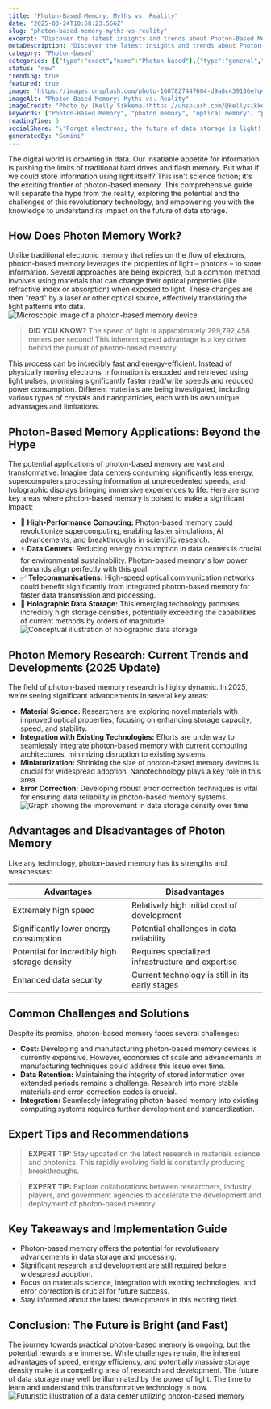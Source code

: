 ```yaml
---
title: "Photon-Based Memory: Myths vs. Reality"
date: "2025-03-24T10:58:23.566Z"
slug: "photon-based-memory-myths-vs-reality"
excerpt: "Discover the latest insights and trends about Photon-Based Memory. This comprehensive guide covers everything you need to know about Photon-Based Memory in 2025."
metaDescription: "Discover the latest insights and trends about Photon-Based Memory. This comprehensive guide covers everything you need to know about Photon-Based Memory in..."
category: "Photon-based"
categories: [{"type":"exact","name":"Photon-based"},{"type":"general","name":"Technology"},{"type":"medium","name":"Quantum Computing"},{"type":"specific","name":"Optical Memory"},{"type":"niche","name":"Integrated Photonics"}]
status: "new"
trending: true
featured: true
image: "https://images.unsplash.com/photo-1607827447604-d9a8c439186e?q=85&w=1200&fit=max&fm=webp&auto=compress"
imageAlt: "Photon-Based Memory: Myths vs. Reality"
imageCredit: "Photo by [Kelly Sikkema](https://unsplash.com/@kellysikkema) on Unsplash"
keywords: ["Photon-Based Memory", "photon memory", "optical memory", "photonics memory technology", "future of data storage", "photon based memory applications", "how does photon memory work", "buy photon memory", "photon memory research", "advantages of photon memory"]
readingTime: 5
socialShare: "\"Forget electrons, the future of data storage is light! Photon-based memory promises speeds and energy efficiency that will redefine computing as we know it.\""
generatedBy: "Gemini"
---
```




The digital world is drowning in data.  Our insatiable appetite for information is pushing the limits of traditional hard drives and flash memory.  But what if we could store information using light itself?  This isn't science fiction; it's the exciting frontier of photon-based memory.  This comprehensive guide will separate the hype from the reality, exploring the potential and the challenges of this revolutionary technology, and empowering you with the knowledge to understand its impact on the future of data storage.

## How Does Photon Memory Work?

Unlike traditional electronic memory that relies on the flow of electrons, photon-based memory leverages the properties of light – photons – to store information.  Several approaches are being explored, but a common method involves using materials that can change their optical properties (like refractive index or absorption) when exposed to light.  These changes are then "read" by a laser or other optical source, effectively translating the light patterns into data. ![Microscopic image of a photon-based memory device](https://images.unsplash.com/photo-1607827448299-a099b845f076?q=85&w=1200&fit=max&fm=webp&auto=compress)

> **DID YOU KNOW?**  The speed of light is approximately 299,792,458 meters per second!  This inherent speed advantage is a key driver behind the pursuit of photon-based memory.

This process can be incredibly fast and energy-efficient.  Instead of physically moving electrons, information is encoded and retrieved using light pulses, promising significantly faster read/write speeds and reduced power consumption.  Different materials are being investigated, including various types of crystals and nanoparticles, each with its own unique advantages and limitations.

## Photon-Based Memory Applications: Beyond the Hype

The potential applications of photon-based memory are vast and transformative.  Imagine data centers consuming significantly less energy, supercomputers processing information at unprecedented speeds, and holographic displays bringing immersive experiences to life.  Here are some key areas where photon-based memory is poised to make a significant impact:

* 🔑 **High-Performance Computing:**  Photon-based memory could revolutionize supercomputing, enabling faster simulations, AI advancements, and breakthroughs in scientific research.
* ⚡ **Data Centers:**  Reducing energy consumption in data centers is crucial for environmental sustainability.  Photon-based memory's low power demands align perfectly with this goal.
* ✅ **Telecommunications:**  High-speed optical communication networks could benefit significantly from integrated photon-based memory for faster data transmission and processing.
* 💾 **Holographic Data Storage:**  This emerging technology promises incredibly high storage densities, potentially exceeding the capabilities of current methods by orders of magnitude. ![Conceptual illustration of holographic data storage](https://images.unsplash.com/photo-1607827447604-d9a8c439186e?q=85&w=1200&fit=max&fm=webp&auto=compress)

## Photon Memory Research: Current Trends and Developments (2025 Update)

The field of photon-based memory research is highly dynamic. In 2025, we're seeing significant advancements in several key areas:

* **Material Science:**  Researchers are exploring novel materials with improved optical properties, focusing on enhancing storage capacity, speed, and stability.
* **Integration with Existing Technologies:**  Efforts are underway to seamlessly integrate photon-based memory with current computing architectures, minimizing disruption to existing systems.
* **Miniaturization:**  Shrinking the size of photon-based memory devices is crucial for widespread adoption.  Nanotechnology plays a key role in this area.
* **Error Correction:**  Developing robust error correction techniques is vital for ensuring data reliability in photon-based memory systems. ![Graph showing the improvement in data storage density over time](https://images.unsplash.com/photo-1598146621261-7cdbb2b30d4b?q=85&w=1200&fit=max&fm=webp&auto=compress)

## Advantages and Disadvantages of Photon Memory

Like any technology, photon-based memory has its strengths and weaknesses:

| Advantages                               | Disadvantages                                   |
|-------------------------------------------|-----------------------------------------------|
| Extremely high speed                       | Relatively high initial cost of development     |
| Significantly lower energy consumption      | Potential challenges in data reliability        |
| Potential for incredibly high storage density | Requires specialized infrastructure and expertise |
| Enhanced data security                     | Current technology is still in its early stages   |

## Common Challenges and Solutions

Despite its promise, photon-based memory faces several challenges:

* **Cost:**  Developing and manufacturing photon-based memory devices is currently expensive.  However, economies of scale and advancements in manufacturing techniques could address this issue over time.
* **Data Retention:**  Maintaining the integrity of stored information over extended periods remains a challenge.  Research into more stable materials and error-correction codes is crucial.
* **Integration:**  Seamlessly integrating photon-based memory into existing computing systems requires further development and standardization.

## Expert Tips and Recommendations

> **EXPERT TIP:**  Stay updated on the latest research in materials science and photonics.  This rapidly evolving field is constantly producing breakthroughs.

> **EXPERT TIP:**  Explore collaborations between researchers, industry players, and government agencies to accelerate the development and deployment of photon-based memory.

## Key Takeaways and Implementation Guide

* Photon-based memory offers the potential for revolutionary advancements in data storage and processing.
* Significant research and development are still required before widespread adoption.
* Focus on materials science, integration with existing technologies, and error correction is crucial for future success.
* Stay informed about the latest developments in this exciting field.

## Conclusion: The Future is Bright (and Fast)

The journey towards practical photon-based memory is ongoing, but the potential rewards are immense.  While challenges remain, the inherent advantages of speed, energy efficiency, and potentially massive storage density make it a compelling area of research and development.  The future of data storage may well be illuminated by the power of light.  The time to learn and understand this transformative technology is now.  ![Futuristic illustration of a data center utilizing photon-based memory](https://images.unsplash.com/photo-1659535871577-5b6e30dc3c9b?q=85&w=1200&fit=max&fm=webp&auto=compress)

